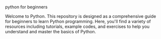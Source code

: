 python for beginners


Welcome to Python. This repository is designed as a comprehensive guide for beginners to learn Python programming. Here, you'll find a variety of resources including tutorials, example codes, and exercises to help you understand and master the basics of Python.


